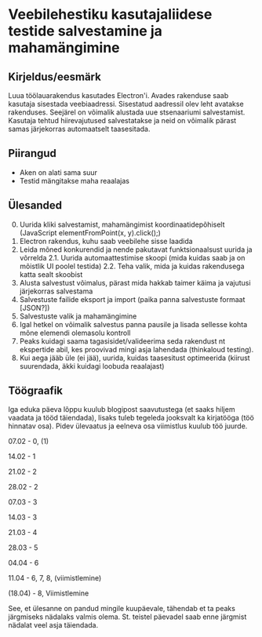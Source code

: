 ﻿# Veebilehestiku kasutajaliidese testide salvestamine ja mahamängimine
## Kirjeldus/eesmärk
Luua töölauarakendus kasutades Electron'i. Avades rakenduse saab kasutaja sisestada veebiaadressi. Sisestatud
aadressil olev leht avatakse rakenduses. Seejärel on võimalik alustada uue stsenaariumi salvestamist.
Kasutaja tehtud hiirevajutused salvestatakse ja neid on võimalik pärast samas järjekorras automaatselt taasesitada.

## Piirangud
* Aken on alati sama suur
* Testid mängitakse maha reaalajas

## Ülesanded
0. Uurida kliki salvestamist, mahamängimist koordinaatidepõhiselt (JavaScript elementFromPoint(x, y).click();)
1. Electron rakendus, kuhu saab veebilehe sisse laadida
2. Leida mõned konkurendid ja nende pakutavat funktsionaalsust uurida ja võrrelda
 2.1. Uurida automaattestimise skoopi (mida kuidas saab ja on mõistlik UI poolel testida)
 2.2. Teha valik, mida ja kuidas rakendusega katta sealt skoobist
3. Alusta salvestust võimalus, pärast mida hakkab taimer käima ja vajutusi järjekorras salvestama
4. Salvestuste failide eksport ja import (paika panna salvestuste formaat [JSON?])
5. Salvestuste valik ja mahamängimine
6. Igal hetkel on võimalik salvestus panna pausile ja lisada sellesse kohta mõne elemendi olemasolu kontroll
7. Peaks kuidagi saama tagasisidet/valideerima seda rakendust nt ekspertide abil, kes proovivad mingi asja lahendada (thinkaloud testing).
8. Kui aega jääb üle (ei jää), uurida, kuidas taasesitust optimeerida (kiirust suurendada, äkki kuidagi loobuda reaalajast)

## Töögraafik
Iga eduka päeva lõppu kuulub blogipost saavutustega (et saaks hiljem vaadata ja tööd täiendada), lisaks
tuleb tegeleda jooksvalt ka kirjatööga (töö hinnatav osa). Pidev ülevaatus ja eelneva osa viimistlus kuulub töö juurde.

07.02 - 0, (1)

14.02 - 1

21.02 - 2

28.02 - 2

07.03 - 3

14.03 - 3

21.03 - 4

28.03 - 5

04.04 - 6

11.04 - 6, 7, 8, (viimistlemine)

(18.04) - 8, Viimistlemine

See, et ülesanne on pandud mingile kuupäevale, tähendab et ta peaks järgmiseks nädalaks valmis olema. St. teistel
päevadel saab enne järgmist nädalat veel asja täiendada.
